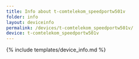 ```yaml
---
title: Info about t-comtelekom_speedportw501v
folder: info
layout: deviceinfo
permalink: /devices/t-comtelekom_speedportw501v/
device: t-comtelekom_speedportw501v
---
```

{% include templates/device_info.md %}
